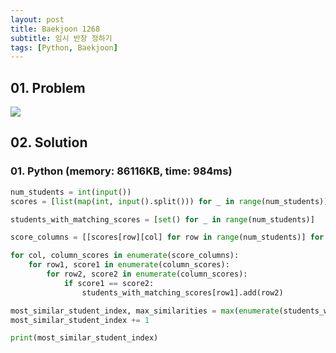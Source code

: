 ```yaml
---
layout: post
title: Baekjoon 1268
subtitle: 임시 반장 정하기
tags: [Python, Baekjoon]
---
```


## 01. Problem

<img src="https://github.com/WoojinJeonkr/WoojinJeonkr.github.io/blob/main/assets/images/post_image/baekjoon/baekjoon_1268.png?raw=true">

## 02. Solution

### 01. Python (memory: 86116KB, time: 984ms)

```Python
num_students = int(input())
scores = [list(map(int, input().split())) for _ in range(num_students)]

students_with_matching_scores = [set() for _ in range(num_students)]

score_columns = [[scores[row][col] for row in range(num_students)] for col in range(5)]

for col, column_scores in enumerate(score_columns):
    for row1, score1 in enumerate(column_scores):
        for row2, score2 in enumerate(column_scores):
            if score1 == score2:
                students_with_matching_scores[row1].add(row2)

most_similar_student_index, max_similarities = max(enumerate(students_with_matching_scores), key=lambda x: len(x[1]))
most_similar_student_index += 1

print(most_similar_student_index)
```
